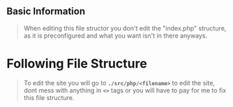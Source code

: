 ## Basic Information
> When editing this file structor you don't edit the "index.php" structure, as it is preconfigured and what you want isn't in there anyways.

# Following File Structure
> To edit the site you will go to **`./src/php/<filename>`** to edit the site, dont mess with anything in **`<>`** tags or you will have to pay for me to fix this file structure. 
